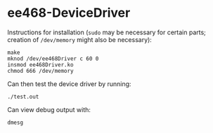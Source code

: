 ee468-DeviceDriver
==================

Instructions for installation (`sudo` may be necessary for certain
parts; creation of `/dev/memory` might also be necessary):

    make
    mknod /dev/ee468Driver c 60 0
    insmod ee468Driver.ko
    chmod 666 /dev/memory

Can then test the device driver by running:

	./test.out

Can view debug output with:

	dmesg

